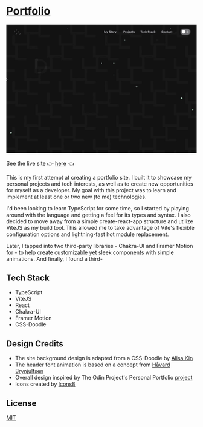 # [Portfolio](https://www.danielgrossberg.com)

![HomeDarkGif](./src/assets/HomeDark.gif)

See the live site :point_right: [here](https://www.danielgrossberg.com) :point_left:

This is my first attempt at creating a portfolio site. I built it to showcase my personal projects and tech interests, as well as to create new opportunities for myself as a developer. My goal with this project was to learn and implement at least one or two new (to me) technologies.

I'd been looking to learn TypeScript for some time, so I started by playing around with the language and getting a feel for its types and syntax. I also decided to move away from a simple create-react-app structure and utilize ViteJS as my build tool. This allowed me to take advantage of Vite's flexible configuration options and lightning-fast hot module replacement.

Later, I tapped into two third-party libraries - Chakra-UI and Framer Motion for - to help create customizable yet sleek components with simple animations. And finally, I found a third-

## Tech Stack

- TypeScript
- ViteJS
- React
- Chakra-UI
- Framer Motion
- CSS-Doodle

## Design Credits

- The site background design is adapted from a CSS-Doodle by [Alisa Kin](https://codepen.io/alisasila)
- The header font animation is based on a concept from [Håvard Brynjulfsen](https://codepen.io/havardob)
- Overall design inspired by The Odin Project's Personal Portfolio [project](https://www.theodinproject.com/lessons/873/project_submissions)
- Icons created by [Icons8](https://icons8.com)

## License

[MIT](https://choosealicense.com/licenses/mit/)
